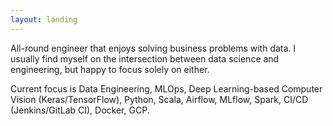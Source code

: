 ```yaml
---
layout: landing
---
```

All-round engineer that enjoys solving business problems with data. I usually find myself on the intersection between data science and engineering, but happy to focus solely on either. 

Current focus is Data Engineering, MLOps, Deep Learning-based Computer Vision (Keras/TensorFlow), Python, Scala, Airflow, MLflow, Spark, CI/CD (Jenkins/GitLab CI), Docker, GCP.
